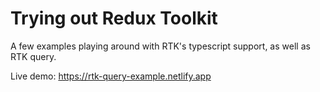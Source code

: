 # Trying out Redux Toolkit
A few examples playing around with RTK's typescript support, as well as RTK query.

Live demo: https://rtk-query-example.netlify.app
